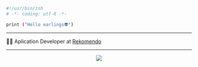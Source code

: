 ```bash
#!/usr/bin/zsh
# -*- coding: utf-8 -*-

print ("Hello earlings👽")
```

<hr>

<p>👨‍💻 Aplication Developer at <a href="https://www.rekomendo.com.br/target="blank_">Rekomendo</a></p>
<hr>
<p align="center">
  <a href="https://skillicons.dev">
    <img src="https://skillicons.dev/icons?i=git,python,docker,fastapi,vim,linux,androidstudio,bash,gcp,nextjs,react" />
  </a>
</p>
